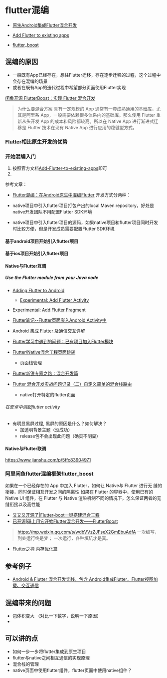 # flutter混编

* [原生Android集成Flutter混合开发](https://juejin.im/post/5dd6596b5188254e207cafbd)

* [Add Flutter to existing apps](https://github.com/flutter/flutter/wiki/Add-Flutter-to-existing-apps)
* [flutter_boost](https://github.com/alibaba/flutter_boost)

## 混编的原因

* 一般既有App已经存在，想往Flutter迁移，存在逐步迁移的过程，这个过程中会存在混编的场景
* 或者在既有App的迭代过程中希望部分页面使用Flutter实现


[闲鱼开源 FlutterBoost：实现 Flutter 混合开发](https://www.infoq.cn/article/VBqfCIuwdjtU_CmcKaEu)
>为什么要混合方案
具有一定规模的 App 通常有一套成熟通用的基础库，尤其是阿里系 App，一般需要依赖很多体系内的基础库。那么使用 Flutter 重新从头开发 App 的成本和风险都较高。所以在 Native App 进行渐进式迁移是 Flutter 技术在现有 Native App 进行应用的稳健型方式。

### Flutter相比原生开发的优势

### 开始混编入门

1. 按照官方文档[Add-Flutter-to-existing-apps](https://github.com/flutter/flutter/wiki/Add-Flutter-to-existing-apps)即可
2. 

参考文章：
* [Flutter混编：在Android原生中混编Flutter](https://kevinwu.cn/p/964c6c3/#%E6%96%B0%E5%BB%BAFlutter-Module)
开发方式分两种：

* native项目中引入flutter项目打包产出的local Maven repository，好处是native开发团队不用配置Flutter SDK环境
* native项目中引入flutter项目的源码，如果native项目和flutter项目同时开发时比较方便，但是开发成员需要配置Flutter SDK环境

#### 基于android项目开始引入flutter项目

#### 基于ios项目开始引入flutter项目

#### Native与Flutter互调

##### Use the Flutter module from your Java code

* [Adding Flutter to Android](https://github.com/flutter/flutter/wiki/Adding-Flutter-to-Android)
  * [Experimental: Add Flutter Activity](https://github.com/flutter/flutter/wiki/Experimental:-Add-Flutter-Activity)

* [Experimental: Add Flutter Fragment](https://github.com/flutter/flutter/wiki/Experimental:-Add-Flutter-Fragment)

* [Flutter笔记--Flutter页面嵌入Android Activity中](https://www.jianshu.com/p/cf7cf1b640ee)

* [Android 集成 Flutter 及通信交互详解](https://blog.csdn.net/u013718120/article/details/86679147)
* [Flutter学习中遇到的问题：已有项目加入Flutter模块](http://www.imooc.com/article/252080)

* [Flutter/Native混合工程页面跳转](https://www.jianshu.com/p/baf121e37b03)
  * 页面栈管理
* [Flutter新锐专家之路：混合开发篇](https://zhuanlan.zhihu.com/p/42273996)
* [Flutter 混合开发实战问题记录（二）自定义简单的混合栈路由](https://juejin.im/post/5c7a26faf265da2da8358eb1)
  * native打开特定的flutter页面

###### 在安卓中调起flutter activity

* 有明显黑屏过程, 黑屏的原因是什么？如何解决？
  * 加透明背景主题（没成功）
  * release包不会出现此问题（确实不明显）

#### Native与Flutter联调
https://www.jianshu.com/p/5ffc83904971

### 阿里闲鱼flutter混编框架flutter_boost

如果在一个已经存在的 App 中加入 Flutter，如何让 Native与 Flutter 进行无 缝的衔接，同时保证相互开发之间的隔离性
如果在 Flutter 的容器中，使用已有的 Native UI 组件，在 Flutter 与 Native 渲染机制不同的情况下，怎么保证两者的无缝衔接以及高性能

* [又又又开源了|Flutter-boot一键搭建混合工程](https://www.yuque.com/xytech/flutter/wy7zem)
* [已开源|码上用它开始Flutter混合开发——FlutterBoost](https://www.yuque.com/xytech/flutter/hhnyho)
>
> https://mp.weixin.qq.com/s/wdbVVzZJFseX2GmEbuAdfA
一次编写，到处运行终是梦；
一次运行，各种填坑才是真。


* [Flutter之禅 内存优化篇](https://www.jianshu.com/p/9ff7a9a5dfec)


## 参考例子
* [Android & Flutter 混合开发实践，包含 Android集成Flutter、Flutter视图加载、交互通信](https://github.com/songxiaoliang/flutter-android-hybrid)

## 混编带来的问题

* 包体积变大 （对比一下数字，说明一下原因）
* 





## 可以讲的点

* 如何一步一步将flutter集成到原生项目
* flutter与native之间相互通信的实现原理
* 混合栈的管理
* native页面中使用flutter组件，flutter页面中使用native组件？